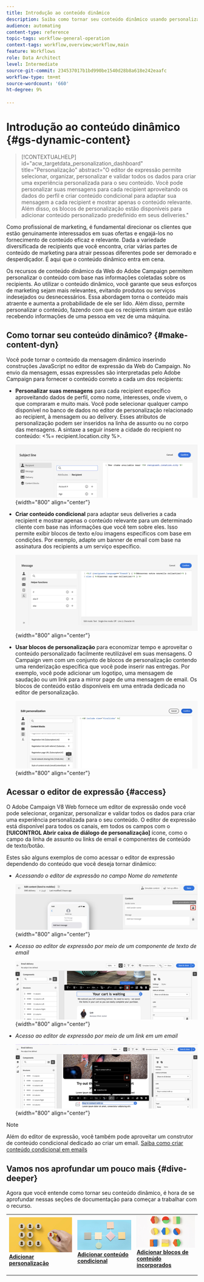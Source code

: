 ```yaml
---
title: Introdução ao conteúdo dinâmico
description: Saiba como tornar seu conteúdo dinâmico usando personalização, conteúdo condicional e blocos de conteúdo incorporados.
audience: automating
content-type: reference
topic-tags: workflow-general-operation
context-tags: workflow,overview;workflow,main
feature: Workflows
role: Data Architect
level: Intermediate
source-git-commit: 234537017b1bd990be1540d28b8a618e242eaafc
workflow-type: tm+mt
source-wordcount: '660'
ht-degree: 9%

---
```



# Introdução ao conteúdo dinâmico {#gs-dynamic-content}

>[!CONTEXTUALHELP]
>id="acw_targetdata_personalization_dashboard"
>title="Personalização"
>abstract="O editor de expressão permite selecionar, organizar, personalizar e validar todos os dados para criar uma experiência personalizada para o seu conteúdo. Você pode personalizar suas mensagens para cada recipient aproveitando os dados do perfil e criar conteúdo condicional para adaptar sua mensagem a cada recipient e mostrar apenas o conteúdo relevante. Além disso, os blocos de personalização estão disponíveis para adicionar conteúdo personalizado predefinido em seus deliveries."

Como profissional de marketing, é fundamental direcionar os clientes que estão genuinamente interessados em suas ofertas e engajá-los no fornecimento de conteúdo eficaz e relevante. Dada a variedade diversificada de recipients que você encontra, criar várias partes de conteúdo de marketing para atrair pessoas diferentes pode ser demorado e desperdiçador. É aqui que o conteúdo dinâmico entra em cena.

Os recursos de conteúdo dinâmico da Web do Adobe Campaign permitem personalizar o conteúdo com base nas informações coletadas sobre os recipients. Ao utilizar o conteúdo dinâmico, você garante que seus esforços de marketing sejam mais relevantes, evitando produtos ou serviços indesejados ou desnecessários. Essa abordagem torna o conteúdo mais atraente e aumenta a probabilidade de ele ser lido. Além disso, permite personalizar o conteúdo, fazendo com que os recipients sintam que estão recebendo informações de uma pessoa em vez de uma máquina.

## Como tornar seu conteúdo dinâmico? {#make-content-dyn}

Você pode tornar o conteúdo da mensagem dinâmico inserindo construções JavaScript no editor de expressão da Web do Campaign. No envio da mensagem, essas expressões são interpretadas pelo Adobe Campaign para fornecer o conteúdo correto a cada um dos recipients:

* **Personalizar suas mensagens** para cada recipient específico aproveitando dados de perfil, como nome, interesses, onde vivem, o que compraram e muito mais. Você pode selecionar qualquer campo disponível no banco de dados no editor de personalização relacionado ao recipient, à mensagem ou ao delivery. Esses atributos de personalização podem ser inseridos na linha de assunto ou no corpo das mensagens. A sintaxe a seguir insere a cidade do recipient no conteúdo: &lt;%= recipient.location.city %>.

  ![](assets/perso-subject-line.png){width="800" align="center"}

* **Criar conteúdo condicional** para adaptar seus deliveries a cada recipient e mostrar apenas o conteúdo relevante para um determinado cliente com base nas informações que você tem sobre eles. Isso permite exibir blocos de texto e/ou imagens específicos com base em condições. Por exemplo, adapte um banner de email com base na assinatura dos recipients a um serviço específico.

  ![](assets/condition-sample.png){width="800" align="center"}

* **Usar blocos de personalização** para economizar tempo e aproveitar o conteúdo personalizado facilmente reutilizável em suas mensagens. O Campaign vem com um conjunto de blocos de personalização contendo uma renderização específica que você pode inserir nas entregas. Por exemplo, você pode adicionar um logotipo, uma mensagem de saudação ou um link para a mirror page de uma mensagem de email. Os blocos de conteúdo estão disponíveis em uma entrada dedicada no editor de personalização.

  ![](assets/content-blocks.png){width="800" align="center"}

## Acessar o editor de expressão {#access}

O Adobe Campaign V8 Web fornece um editor de expressão onde você pode selecionar, organizar, personalizar e validar todos os dados para criar uma experiência personalizada para o seu conteúdo. O editor de expressão está disponível para todos os canais, em todos os campos com o **[!UICONTROL Abrir caixa de diálogo de personalização]** ícone, como o campo da linha de assunto ou links de email e componentes de conteúdo de texto/botão.

Estes são alguns exemplos de como acessar o editor de expressão dependendo do conteúdo que você deseja tornar dinâmico:

* *Acessando o editor de expressão no campo Nome do remetente*

  ![](assets/expression-editor-access.png){width="800" align="center"}

* *Acesso ao editor de expressão por meio de um componente de texto de email*

  ![](assets/expression-editor-access-email.png){width="800" align="center"}

* *Acesso ao editor de expressão por meio de um link em um email*

  ![](assets/perso-link-insert-icon.png){width="800" align="center"}

>[!NOTE]
>
>Além do editor de expressão, você também pode aproveitar um construtor de conteúdo condicional dedicado ao criar um email. [Saiba como criar conteúdo condicional em emails](conditions.md)

## Vamos nos aprofundar um pouco mais {#dive-deeper}

Agora que você entende como tornar seu conteúdo dinâmico, é hora de se aprofundar nessas seções de documentação para começar a trabalhar com o recurso.

<table style="table-layout:fixed"><tr style="border: 0;">
<td>
<a href="personalize.md">
<img alt="Personalizar conteúdo" src="assets/do-not-localize/dynamic-personalization.jpg">
</a>
<div>
<a href="personalize.md"><strong>Adicionar personalização</strong></a>
</div>
<p>
</td>
<td>
<a href="conditions.md">
<img alt="Lead" src="assets/do-not-localize/dynamic-conditional.jpg">
</a>
<div><a href="conditions.md"><strong>Adicionar conteúdo condicional</strong>
</div>
<p>
</td>
<td>
<a href="content-blocks.md">
<img alt="Pouco frequente" src="assets/do-not-localize/dynamic-content-blocks.jpg">
</a>
<div>
<a href="content-blocks.md"><strong>Adicionar blocos de conteúdo incorporados</strong></a>
</div>
<p></td>
</tr></table>
